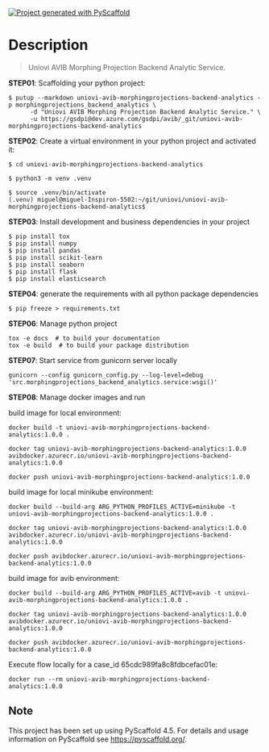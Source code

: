 <!-- These are examples of badges you might want to add to your README:
     please update the URLs accordingly

[![Built Status](https://api.cirrus-ci.com/github/<USER>/uniovi-avib-morphingprojections-backend-analytics.svg?branch=main)](https://cirrus-ci.com/github/<USER>/uniovi-avib-morphingprojections-backend-analytics)
[![ReadTheDocs](https://readthedocs.org/projects/uniovi-avib-morphingprojections-backend-analytics/badge/?version=latest)](https://uniovi-avib-morphingprojections-backend-analytics.readthedocs.io/en/stable/)
[![Coveralls](https://img.shields.io/coveralls/github/<USER>/uniovi-avib-morphingprojections-backend-analytics/main.svg)](https://coveralls.io/r/<USER>/uniovi-avib-morphingprojections-backend-analytics)
[![PyPI-Server](https://img.shields.io/pypi/v/uniovi-avib-morphingprojections-backend-analytics.svg)](https://pypi.org/project/uniovi-avib-morphingprojections-backend-analytics/)
[![Conda-Forge](https://img.shields.io/conda/vn/conda-forge/uniovi-avib-morphingprojections-backend-analytics.svg)](https://anaconda.org/conda-forge/uniovi-avib-morphingprojections-backend-analytics)
[![Monthly Downloads](https://pepy.tech/badge/uniovi-avib-morphingprojections-backend-analytics/month)](https://pepy.tech/project/uniovi-avib-morphingprojections-backend-analytics)
[![Twitter](https://img.shields.io/twitter/url/http/shields.io.svg?style=social&label=Twitter)](https://twitter.com/uniovi-avib-morphingprojections-backend-analytics)
-->

[![Project generated with PyScaffold](https://img.shields.io/badge/-PyScaffold-005CA0?logo=pyscaffold)](https://pyscaffold.org/)

# Description

> Uniovi AVIB Morphing Projection Backend Analytic Service.

**STEP01**: Scaffolding your python project:

```
$ putup --markdown uniovi-avib-morphingprojections-backend-analytics -p morphingprojections_backend_analytics \
      -d "Uniovi AVIB Morphing Projection Backend Analytic Service." \
      -u https://gsdpi@dev.azure.com/gsdpi/avib/_git/uniovi-avib-morphingprojections-backend-analytics
```

**STEP02**: Create a virtual environment in your python project and activated it:

```
$ cd uniovi-avib-morphingprojections-backend-analytics

$ python3 -m venv .venv 

$ source .venv/bin/activate
(.venv) miguel@miguel-Inspiron-5502:~/git/uniovi/uniovi-avib-morphingprojections-backend-analytics$
```

**STEP03**: Install development and business dependencies in your project

```
$ pip install tox
$ pip install numpy
$ pip install pandas
$ pip install scikit-learn
$ pip install seaborn
$ pip install flask
$ pip install elasticsearch
```

**STEP04**: generate the requirements with all python package dependencies
```
$ pip freeze > requirements.txt
```

**STEP06**: Manage python project
```
tox -e docs  # to build your documentation
tox -e build  # to build your package distribution
```

**STEP07**: Start service from gunicorn server locally
```
gunicorn --config gunicorn_config.py --log-level=debug 'src.morphingprojections_backend_analytics.service:wsgi()'
```

**STEP08**: Manage docker images and run

build image for local environment:

```
docker build -t uniovi-avib-morphingprojections-backend-analytics:1.0.0 .

docker tag uniovi-avib-morphingprojections-backend-analytics:1.0.0 avibdocker.azurecr.io/uniovi-avib-morphingprojections-backend-analytics:1.0.0

docker push uniovi-avib-morphingprojections-backend-analytics:1.0.0
```

build image for local minikube environment:

```
docker build --build-arg ARG_PYTHON_PROFILES_ACTIVE=minikube -t uniovi-avib-morphingprojections-backend-analytics:1.0.0 .

docker tag uniovi-avib-morphingprojections-backend-analytics:1.0.0 avibdocker.azurecr.io/uniovi-avib-morphingprojections-backend-analytics:1.0.0

docker push avibdocker.azurecr.io/uniovi-avib-morphingprojections-backend-analytics:1.0.0
```

build image for avib environment:

```
docker build --build-arg ARG_PYTHON_PROFILES_ACTIVE=avib -t uniovi-avib-morphingprojections-backend-analytics:1.0.0 .

docker tag uniovi-avib-morphingprojections-backend-analytics:1.0.0 avibdocker.azurecr.io/uniovi-avib-morphingprojections-backend-analytics:1.0.0

docker push avibdocker.azurecr.io/uniovi-avib-morphingprojections-backend-analytics:1.0.0
```

Execute flow locally for a case_id 65cdc989fa8c8fdbcefac01e:

```
docker run --rm uniovi-avib-morphingprojections-backend-analytics:1.0.0
```

<!-- pyscaffold-notes -->

## Note

This project has been set up using PyScaffold 4.5. For details and usage
information on PyScaffold see https://pyscaffold.org/.
